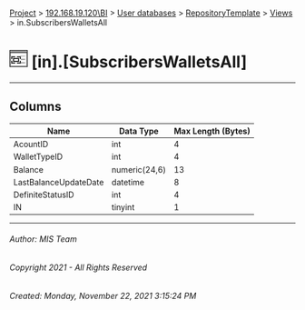 #### 

[Project](../../../../index.md) > [192.168.19.120\\BI](../../../index.md) > [User databases](../../index.md) > [RepositoryTemplate](../index.md) > [Views](Views.md) > in.SubscribersWalletsAll

# ![Views](../../../../Images/View32.png) [in].[SubscribersWalletsAll]

---

## <a name="#columns"></a>Columns

| Name | Data Type | Max Length (Bytes) |
|---|---|---|
| AcountID | int | 4 |
| WalletTypeID | int | 4 |
| Balance | numeric(24,6) | 13 |
| LastBalanceUpdateDate | datetime | 8 |
| DefiniteStatusID | int | 4 |
| IN | tinyint | 1 |


---

###### Author:  MIS Team

###### Copyright 2021 - All Rights Reserved

###### Created: Monday, November 22, 2021 3:15:24 PM

